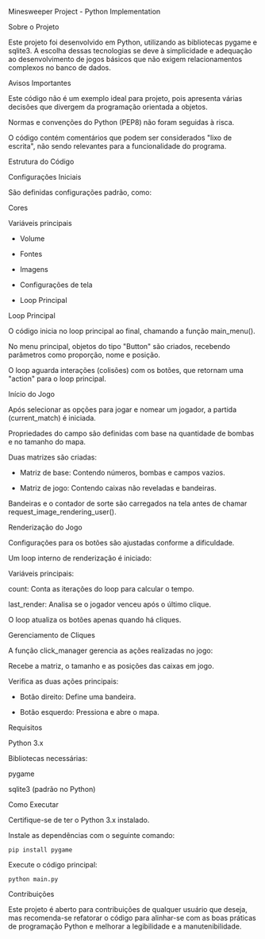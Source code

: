 Minesweeper Project - Python Implementation

Sobre o Projeto

Este projeto foi desenvolvido em Python, utilizando as bibliotecas pygame e sqlite3. A escolha dessas tecnologias se deve à simplicidade e adequação ao desenvolvimento de jogos básicos que não exigem relacionamentos complexos no banco de dados.

Avisos Importantes

Este código não é um exemplo ideal para projeto, pois apresenta várias decisões que divergem da programação orientada a objetos.

Normas e convenções do Python (PEP8) não foram seguidas à risca.

O código contém comentários que podem ser considerados "lixo de escrita", não sendo relevantes para a funcionalidade do programa.

Estrutura do Código

Configurações Iniciais

São definidas configurações padrão, como:

Cores

Variáveis principais

- Volume

- Fontes

- Imagens

- Configurações de tela

- Loop Principal

Loop Principal

O código inicia no loop principal ao final, chamando a função main_menu().

No menu principal, objetos do tipo "Button" são criados, recebendo parâmetros como proporção, nome e posição.

O loop aguarda interações (colisões) com os botões, que retornam uma "action" para o loop principal.

Início do Jogo

Após selecionar as opções para jogar e nomear um jogador, a partida (current_match) é iniciada.

Propriedades do campo são definidas com base na quantidade de bombas e no tamanho do mapa.

Duas matrizes são criadas:

- Matriz de base: Contendo números, bombas e campos vazios.

- Matriz de jogo: Contendo caixas não reveladas e bandeiras.

Bandeiras e o contador de sorte são carregados na tela antes de chamar request_image_rendering_user().

Renderização do Jogo

Configurações para os botões são ajustadas conforme a dificuldade.

Um loop interno de renderização é iniciado:

Variáveis principais:

count: Conta as iterações do loop para calcular o tempo.

last_render: Analisa se o jogador venceu após o último clique.

O loop atualiza os botões apenas quando há cliques.

Gerenciamento de Cliques

A função click_manager gerencia as ações realizadas no jogo:

Recebe a matriz, o tamanho e as posições das caixas em jogo.

Verifica as duas ações principais:

- Botão direito: Define uma bandeira.

- Botão esquerdo: Pressiona e abre o mapa.

Requisitos

Python 3.x

Bibliotecas necessárias:

pygame

sqlite3 (padrão no Python)

Como Executar

Certifique-se de ter o Python 3.x instalado.

Instale as dependências com o seguinte comando:

```pip install pygame```

Execute o código principal:

```python main.py```

Contribuições

Este projeto é aberto para contribuições de qualquer usuário que deseja, mas recomenda-se refatorar o código para alinhar-se com as boas práticas de programação Python e melhorar a legibilidade e a manutenibilidade.
